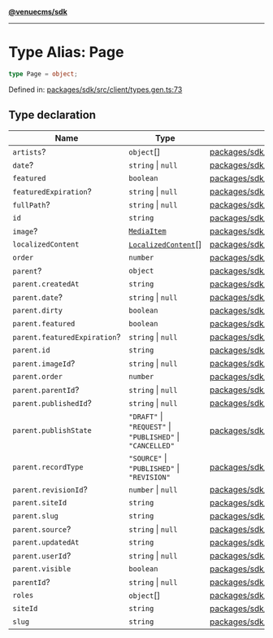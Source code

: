[**@venuecms/sdk**](../Index.md)

***

# Type Alias: Page

```ts
type Page = object;
```

Defined in: [packages/sdk/src/client/types.gen.ts:73](https://github.com/venuecms/sdk/blob/f0a33ef2da5aac33574dc9934ae8ba73e5fde3eb/packages/sdk/src/client/types.gen.ts#L73)

## Type declaration

| Name | Type | Defined in |
| ------ | ------ | ------ |
| <a id="artists"></a> `artists`? | `object`[] | [packages/sdk/src/client/types.gen.ts:118](https://github.com/venuecms/sdk/blob/f0a33ef2da5aac33574dc9934ae8ba73e5fde3eb/packages/sdk/src/client/types.gen.ts#L118) |
| <a id="date"></a> `date`? | `string` \| `null` | [packages/sdk/src/client/types.gen.ts:79](https://github.com/venuecms/sdk/blob/f0a33ef2da5aac33574dc9934ae8ba73e5fde3eb/packages/sdk/src/client/types.gen.ts#L79) |
| <a id="featured"></a> `featured` | `boolean` | [packages/sdk/src/client/types.gen.ts:77](https://github.com/venuecms/sdk/blob/f0a33ef2da5aac33574dc9934ae8ba73e5fde3eb/packages/sdk/src/client/types.gen.ts#L77) |
| <a id="featuredexpiration"></a> `featuredExpiration`? | `string` \| `null` | [packages/sdk/src/client/types.gen.ts:78](https://github.com/venuecms/sdk/blob/f0a33ef2da5aac33574dc9934ae8ba73e5fde3eb/packages/sdk/src/client/types.gen.ts#L78) |
| <a id="fullpath"></a> `fullPath`? | `string` \| `null` | [packages/sdk/src/client/types.gen.ts:104](https://github.com/venuecms/sdk/blob/f0a33ef2da5aac33574dc9934ae8ba73e5fde3eb/packages/sdk/src/client/types.gen.ts#L104) |
| <a id="id"></a> `id` | `string` | [packages/sdk/src/client/types.gen.ts:74](https://github.com/venuecms/sdk/blob/f0a33ef2da5aac33574dc9934ae8ba73e5fde3eb/packages/sdk/src/client/types.gen.ts#L74) |
| <a id="image"></a> `image`? | [`MediaItem`](MediaItem.md) | [packages/sdk/src/client/types.gen.ts:82](https://github.com/venuecms/sdk/blob/f0a33ef2da5aac33574dc9934ae8ba73e5fde3eb/packages/sdk/src/client/types.gen.ts#L82) |
| <a id="localizedcontent"></a> `localizedContent` | [`LocalizedContent`](LocalizedContent.md)[] | [packages/sdk/src/client/types.gen.ts:117](https://github.com/venuecms/sdk/blob/f0a33ef2da5aac33574dc9934ae8ba73e5fde3eb/packages/sdk/src/client/types.gen.ts#L117) |
| <a id="order"></a> `order` | `number` | [packages/sdk/src/client/types.gen.ts:75](https://github.com/venuecms/sdk/blob/f0a33ef2da5aac33574dc9934ae8ba73e5fde3eb/packages/sdk/src/client/types.gen.ts#L75) |
| <a id="parent"></a> `parent`? | `object` | [packages/sdk/src/client/types.gen.ts:83](https://github.com/venuecms/sdk/blob/f0a33ef2da5aac33574dc9934ae8ba73e5fde3eb/packages/sdk/src/client/types.gen.ts#L83) |
| `parent.createdAt` | `string` | [packages/sdk/src/client/types.gen.ts:86](https://github.com/venuecms/sdk/blob/f0a33ef2da5aac33574dc9934ae8ba73e5fde3eb/packages/sdk/src/client/types.gen.ts#L86) |
| `parent.date`? | `string` \| `null` | [packages/sdk/src/client/types.gen.ts:99](https://github.com/venuecms/sdk/blob/f0a33ef2da5aac33574dc9934ae8ba73e5fde3eb/packages/sdk/src/client/types.gen.ts#L99) |
| `parent.dirty` | `boolean` | [packages/sdk/src/client/types.gen.ts:93](https://github.com/venuecms/sdk/blob/f0a33ef2da5aac33574dc9934ae8ba73e5fde3eb/packages/sdk/src/client/types.gen.ts#L93) |
| `parent.featured` | `boolean` | [packages/sdk/src/client/types.gen.ts:97](https://github.com/venuecms/sdk/blob/f0a33ef2da5aac33574dc9934ae8ba73e5fde3eb/packages/sdk/src/client/types.gen.ts#L97) |
| `parent.featuredExpiration`? | `string` \| `null` | [packages/sdk/src/client/types.gen.ts:98](https://github.com/venuecms/sdk/blob/f0a33ef2da5aac33574dc9934ae8ba73e5fde3eb/packages/sdk/src/client/types.gen.ts#L98) |
| `parent.id` | `string` | [packages/sdk/src/client/types.gen.ts:84](https://github.com/venuecms/sdk/blob/f0a33ef2da5aac33574dc9934ae8ba73e5fde3eb/packages/sdk/src/client/types.gen.ts#L84) |
| `parent.imageId`? | `string` \| `null` | [packages/sdk/src/client/types.gen.ts:100](https://github.com/venuecms/sdk/blob/f0a33ef2da5aac33574dc9934ae8ba73e5fde3eb/packages/sdk/src/client/types.gen.ts#L100) |
| `parent.order` | `number` | [packages/sdk/src/client/types.gen.ts:94](https://github.com/venuecms/sdk/blob/f0a33ef2da5aac33574dc9934ae8ba73e5fde3eb/packages/sdk/src/client/types.gen.ts#L94) |
| `parent.parentId`? | `string` \| `null` | [packages/sdk/src/client/types.gen.ts:102](https://github.com/venuecms/sdk/blob/f0a33ef2da5aac33574dc9934ae8ba73e5fde3eb/packages/sdk/src/client/types.gen.ts#L102) |
| `parent.publishedId`? | `string` \| `null` | [packages/sdk/src/client/types.gen.ts:92](https://github.com/venuecms/sdk/blob/f0a33ef2da5aac33574dc9934ae8ba73e5fde3eb/packages/sdk/src/client/types.gen.ts#L92) |
| `parent.publishState` | `"DRAFT"` \| `"REQUEST"` \| `"PUBLISHED"` \| `"CANCELLED"` | [packages/sdk/src/client/types.gen.ts:90](https://github.com/venuecms/sdk/blob/f0a33ef2da5aac33574dc9934ae8ba73e5fde3eb/packages/sdk/src/client/types.gen.ts#L90) |
| `parent.recordType` | `"SOURCE"` \| `"PUBLISHED"` \| `"REVISION"` | [packages/sdk/src/client/types.gen.ts:88](https://github.com/venuecms/sdk/blob/f0a33ef2da5aac33574dc9934ae8ba73e5fde3eb/packages/sdk/src/client/types.gen.ts#L88) |
| `parent.revisionId`? | `number` \| `null` | [packages/sdk/src/client/types.gen.ts:89](https://github.com/venuecms/sdk/blob/f0a33ef2da5aac33574dc9934ae8ba73e5fde3eb/packages/sdk/src/client/types.gen.ts#L89) |
| `parent.siteId` | `string` | [packages/sdk/src/client/types.gen.ts:85](https://github.com/venuecms/sdk/blob/f0a33ef2da5aac33574dc9934ae8ba73e5fde3eb/packages/sdk/src/client/types.gen.ts#L85) |
| `parent.slug` | `string` | [packages/sdk/src/client/types.gen.ts:96](https://github.com/venuecms/sdk/blob/f0a33ef2da5aac33574dc9934ae8ba73e5fde3eb/packages/sdk/src/client/types.gen.ts#L96) |
| `parent.source`? | `string` \| `null` | [packages/sdk/src/client/types.gen.ts:91](https://github.com/venuecms/sdk/blob/f0a33ef2da5aac33574dc9934ae8ba73e5fde3eb/packages/sdk/src/client/types.gen.ts#L91) |
| `parent.updatedAt` | `string` | [packages/sdk/src/client/types.gen.ts:87](https://github.com/venuecms/sdk/blob/f0a33ef2da5aac33574dc9934ae8ba73e5fde3eb/packages/sdk/src/client/types.gen.ts#L87) |
| `parent.userId`? | `string` \| `null` | [packages/sdk/src/client/types.gen.ts:101](https://github.com/venuecms/sdk/blob/f0a33ef2da5aac33574dc9934ae8ba73e5fde3eb/packages/sdk/src/client/types.gen.ts#L101) |
| `parent.visible` | `boolean` | [packages/sdk/src/client/types.gen.ts:95](https://github.com/venuecms/sdk/blob/f0a33ef2da5aac33574dc9934ae8ba73e5fde3eb/packages/sdk/src/client/types.gen.ts#L95) |
| <a id="parentid"></a> `parentId`? | `string` \| `null` | [packages/sdk/src/client/types.gen.ts:80](https://github.com/venuecms/sdk/blob/f0a33ef2da5aac33574dc9934ae8ba73e5fde3eb/packages/sdk/src/client/types.gen.ts#L80) |
| <a id="roles"></a> `roles` | `object`[] | [packages/sdk/src/client/types.gen.ts:105](https://github.com/venuecms/sdk/blob/f0a33ef2da5aac33574dc9934ae8ba73e5fde3eb/packages/sdk/src/client/types.gen.ts#L105) |
| <a id="siteid"></a> `siteId` | `string` | [packages/sdk/src/client/types.gen.ts:81](https://github.com/venuecms/sdk/blob/f0a33ef2da5aac33574dc9934ae8ba73e5fde3eb/packages/sdk/src/client/types.gen.ts#L81) |
| <a id="slug"></a> `slug` | `string` | [packages/sdk/src/client/types.gen.ts:76](https://github.com/venuecms/sdk/blob/f0a33ef2da5aac33574dc9934ae8ba73e5fde3eb/packages/sdk/src/client/types.gen.ts#L76) |
